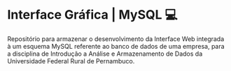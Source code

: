 
# Interface Gráfica | MySQL 💻

Repositório para armazenar o desenvolvimento da Interface Web integrada à um esquema MySQL referente ao banco de dados de uma empresa, para a disciplina de Introdução a Análise e Armazenamento de Dados da Universidade Federal Rural de Pernambuco.

